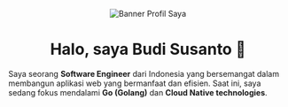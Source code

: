 <p align="center">
  <img src="https://path.to/your/banner-image.png" alt="Banner Profil Saya"/>
</p>

<h1 align="center">Halo, saya Budi Susanto 👋</h1>

<p align="left">
  Saya seorang <b>Software Engineer</b> dari Indonesia yang bersemangat dalam membangun aplikasi web yang bermanfaat dan efisien. Saat ini, saya sedang fokus mendalami <b>Go (Golang)</b> dan <b>Cloud Native technologies</b>.
</p>
